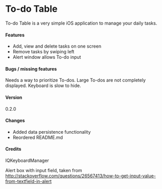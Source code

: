 # To-do Table

To-do Table is a very simple iOS application to manage your daily tasks.

#### Features

- Add, view and delete tasks on one screen
- Remove tasks by swiping left
- Alert window allows To-do input

#### Bugs / missing features
Needs a way to prioritize To-dos. Large To-dos are not completely displayed. Keyboard is slow to hide.


#### Version
0.2.0


#### Changes
- Added data persistence functionality
- Reordered README.md


#### Credits
IQKeyboardManager

Alert box with input field, taken from http://stackoverflow.com/questions/26567413/how-to-get-input-value-from-textfield-in-alert
